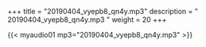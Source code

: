 +++
title = "20190404_vyepb8_qn4y.mp3"
description = " 20190404_vyepb8_qn4y.mp3 "
weight = 20
+++

{{< myaudio01 mp3="20190404_vyepb8_qn4y.mp3" >}}

